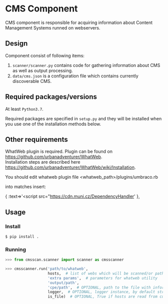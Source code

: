 # CMS Component

CMS component is responsible for acquiring information about Content Management Systems runned on webservers.

## Design

Component consist of following items:
1. `scanner/scanner.py` contains code for gathering information about CMS as well as output processing.
2. `data/cms.json` is a configuration file which contains currently discoverable CMS.

## Required packages/versions
At least `Python3.7`.

Required packages are specified in `setup.py` and they will be installed when you use one of the installation methods below.

## Other requirements

WhatWeb plugin is required. Plugin can be found on https://github.com/urbanadventurer/WhatWeb.  
Installation steps are described here https://github.com/urbanadventurer/WhatWeb/wiki/Installation.

You should edit whatweb plugin file <whatweb_path>/plugins/umbraco.rb

into matches insert:

{ :text=>'<script src="https://cdn.muni.cz/DependencyHandler' },


## Usage

### Install

```bash
$ pip install .
```

### Running

```python
>>> from cmsscan.scanner import scanner as cmsscanner

>>> cmsscanner.run('path/to/whatweb',
                   hosts,  # list of webs which will be scanned/or path to the file in case of is_file=True
                   'extra params',  # parameters for whatweb utility
                   'output/path',
                   'cpe/path',  # OPTIONAL, path to the file with information about services which this component detects, default: cms.json
                   logger,  # OPTIONAL, logger instance, by default structlog printlogger
                   is_file)  # OPTIONAL, True if hosts are read from custom file, False otherwise

```
